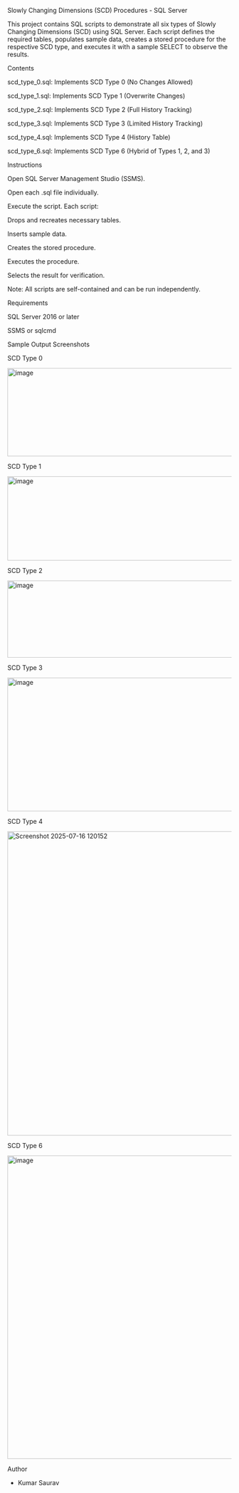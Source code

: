 Slowly Changing Dimensions (SCD) Procedures - SQL Server

This project contains SQL scripts to demonstrate all six types of Slowly Changing Dimensions (SCD) using SQL Server. Each script defines the required tables, populates sample data, creates a stored procedure for the respective SCD type, and executes it with a sample SELECT to observe the results.

Contents

scd_type_0.sql: Implements SCD Type 0 (No Changes Allowed)

scd_type_1.sql: Implements SCD Type 1 (Overwrite Changes)

scd_type_2.sql: Implements SCD Type 2 (Full History Tracking)

scd_type_3.sql: Implements SCD Type 3 (Limited History Tracking)

scd_type_4.sql: Implements SCD Type 4 (History Table)

scd_type_6.sql: Implements SCD Type 6 (Hybrid of Types 1, 2, and 3)

Instructions

Open SQL Server Management Studio (SSMS).

Open each .sql file individually.

Execute the script. Each script:

Drops and recreates necessary tables.

Inserts sample data.

Creates the stored procedure.

Executes the procedure.

Selects the result for verification.

Note: All scripts are self-contained and can be run independently.

Requirements

SQL Server 2016 or later

SSMS or sqlcmd

Sample Output Screenshots


SCD Type 0


<img width="888" height="198" alt="image" src="https://github.com/user-attachments/assets/625553d7-2eb9-483b-a081-09282201497f" />


SCD Type 1


<img width="900" height="189" alt="image" src="https://github.com/user-attachments/assets/0ad5fbd7-2df6-4d14-b4bd-36e445621b7b" />


SCD Type 2


<img width="886" height="173" alt="image" src="https://github.com/user-attachments/assets/032c90f4-b31e-46b2-94ef-f2e0164afd9c" />


SCD Type 3


<img width="899" height="300" alt="image" src="https://github.com/user-attachments/assets/a1f209f0-8ebc-41f2-927e-ef749e710693" />


SCD Type 4


<img width="903" height="683" alt="Screenshot 2025-07-16 120152" src="https://github.com/user-attachments/assets/533bc107-1eea-4900-b4e6-a804d5941169" />


SCD Type 6

<img width="893" height="681" alt="image" src="https://github.com/user-attachments/assets/11efbe1a-dfba-4587-9f93-8d94d059f4f7" />


Author
- Kumar Saurav
